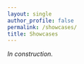```yaml
---
layout: single
author_profile: false
permalink: /showcases/
title: Showcases
---
```


_In construction._
